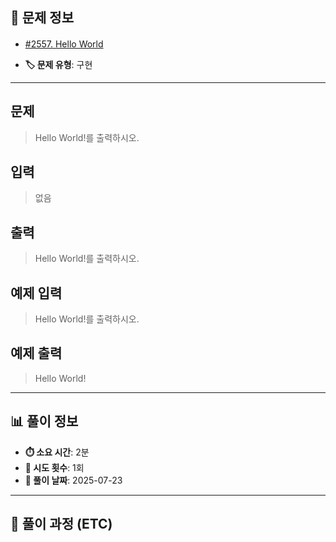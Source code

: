## 📍 문제 정보

- [#2557. Hello World](https://www.acmicpc.net/problem/2557)
  <img src="https://static.solved.ac/tier_small/s1.svg" width="16" height="16">

- **🏷️ 문제 유형**: 구현

---

## 문제

> Hello World!를 출력하시오.

## 입력

> 없음

## 출력

> Hello World!를 출력하시오.

## 예제 입력

> Hello World!를 출력하시오.

## 예제 출력

> Hello World!

---

## 📊 풀이 정보

- **⏱️ 소요 시간**: 2분
- **🔄 시도 횟수**: 1회
- **📅 풀이 날짜**: 2025-07-23

---

## 💭 풀이 과정 (ETC)

>